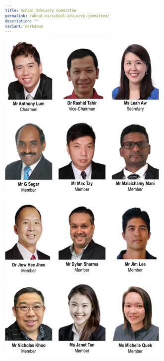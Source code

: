 ```yaml
---
title: School Advisory Committee
permalink: /about-us/school-advisory-committee/
description: ""
variant: markdown
---
```

![](/images/2024_SAC.png)
